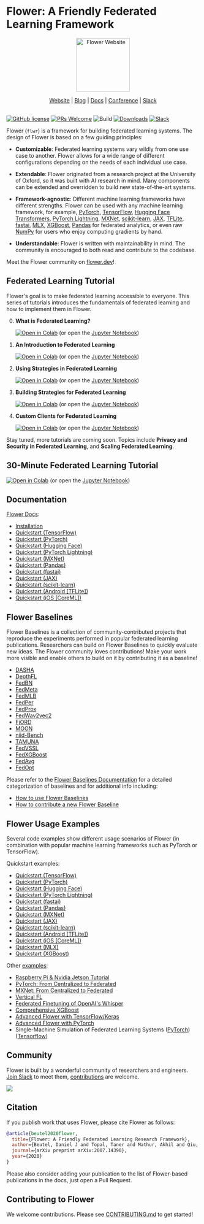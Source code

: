 # Flower: A Friendly Federated Learning Framework

<p align="center">
  <a href="https://flower.dev/">
    <img src="https://flower.dev/_next/image/?url=%2F_next%2Fstatic%2Fmedia%2Fflower_white_border.c2012e70.png&w=640&q=75" width="140px" alt="Flower Website" />
  </a>
</p>
<p align="center">
    <a href="https://flower.dev/">Website</a> |
    <a href="https://flower.dev/blog">Blog</a> |
    <a href="https://flower.dev/docs/">Docs</a> |
    <a href="https://flower.dev/conf/flower-summit-2022">Conference</a> |
    <a href="https://flower.dev/join-slack">Slack</a>
    <br /><br />
</p>

[![GitHub license](https://img.shields.io/github/license/adap/flower)](https://github.com/adap/flower/blob/main/LICENSE)
[![PRs Welcome](https://img.shields.io/badge/PRs-welcome-brightgreen.svg)](https://github.com/adap/flower/blob/main/CONTRIBUTING.md)
![Build](https://github.com/adap/flower/actions/workflows/framework.yml/badge.svg)
[![Downloads](https://static.pepy.tech/badge/flwr)](https://pepy.tech/project/flwr)
[![Slack](https://img.shields.io/badge/Chat-Slack-red)](https://flower.dev/join-slack)

Flower (`flwr`) is a framework for building federated learning systems. The
design of Flower is based on a few guiding principles:

- **Customizable**: Federated learning systems vary wildly from one use case to
  another. Flower allows for a wide range of different configurations depending
  on the needs of each individual use case.

- **Extendable**: Flower originated from a research project at the University of
  Oxford, so it was built with AI research in mind. Many components can be
  extended and overridden to build new state-of-the-art systems.

- **Framework-agnostic**: Different machine learning frameworks have different
  strengths. Flower can be used with any machine learning framework, for
  example, [PyTorch](https://pytorch.org),
  [TensorFlow](https://tensorflow.org), [Hugging Face Transformers](https://huggingface.co/), [PyTorch Lightning](https://pytorchlightning.ai/), [MXNet](https://mxnet.apache.org/), [scikit-learn](https://scikit-learn.org/), [JAX](https://jax.readthedocs.io/), [TFLite](https://tensorflow.org/lite/), [fastai](https://www.fast.ai/), [MLX](https://ml-explore.github.io/mlx/build/html/index.html), [XGBoost](https://xgboost.readthedocs.io/en/stable/), [Pandas](https://pandas.pydata.org/) for federated analytics, or even raw [NumPy](https://numpy.org/)
  for users who enjoy computing gradients by hand.

- **Understandable**: Flower is written with maintainability in mind. The
  community is encouraged to both read and contribute to the codebase.

Meet the Flower community on [flower.dev](https://flower.dev)!

## Federated Learning Tutorial

Flower's goal is to make federated learning accessible to everyone. This series of tutorials introduces the fundamentals of federated learning and how to implement them in Flower.

0. **What is Federated Learning?**

   [![Open in Colab](https://colab.research.google.com/assets/colab-badge.svg)](https://colab.research.google.com/github/adap/flower/blob/main/doc/source/tutorial-series-what-is-federated-learning.ipynb) (or open the [Jupyter Notebook](https://github.com/adap/flower/blob/main/doc/source/tutorial-series-what-is-federated-learning.ipynb))

1. **An Introduction to Federated Learning**

   [![Open in Colab](https://colab.research.google.com/assets/colab-badge.svg)](https://colab.research.google.com/github/adap/flower/blob/main/doc/source/tutorial-series-get-started-with-flower-pytorch.ipynb) (or open the [Jupyter Notebook](https://github.com/adap/flower/blob/main/doc/source/tutorial-series-get-started-with-flower-pytorch.ipynb))

2. **Using Strategies in Federated Learning**

   [![Open in Colab](https://colab.research.google.com/assets/colab-badge.svg)](https://colab.research.google.com/github/adap/flower/blob/main/doc/source/tutorial-use-a-federated-learning-strategy-pytorch.ipynb) (or open the [Jupyter Notebook](https://github.com/adap/flower/blob/main/doc/source/tutorial-use-a-federated-learning-strategy-pytorch.ipynb))

3. **Building Strategies for Federated Learning**

   [![Open in Colab](https://colab.research.google.com/assets/colab-badge.svg)](https://colab.research.google.com/github/adap/flower/blob/main/doc/source/tutorial-series-use-a-federated-learning-strategy-pytorch.ipynb) (or open the [Jupyter Notebook](https://github.com/adap/flower/blob/main/doc/source/tutorial-series-use-a-federated-learning-strategy-pytorch.ipynb))

4. **Custom Clients for Federated Learning**

   [![Open in Colab](https://colab.research.google.com/assets/colab-badge.svg)](https://colab.research.google.com/github/adap/flower/blob/main/doc/source/tutorial-series-customize-the-client-pytorch.ipynb) (or open the [Jupyter Notebook](https://github.com/adap/flower/blob/main/doc/source/tutorial-series-customize-the-client-pytorch.ipynb))

Stay tuned, more tutorials are coming soon. Topics include **Privacy and Security in Federated Learning**, and **Scaling Federated Learning**.

## 30-Minute Federated Learning Tutorial

[![Open in Colab](https://colab.research.google.com/assets/colab-badge.svg)](https://colab.research.google.com/github/adap/flower/blob/main/examples/flower-in-30-minutes/tutorial.ipynb) (or open the [Jupyter Notebook](https://github.com/adap/flower/blob/main/examples/flower-in-30-minutes/tutorial.ipynb))

## Documentation

[Flower Docs](https://flower.dev/docs):

- [Installation](https://flower.dev/docs/framework/how-to-install-flower.html)
- [Quickstart (TensorFlow)](https://flower.dev/docs/framework/tutorial-quickstart-tensorflow.html)
- [Quickstart (PyTorch)](https://flower.dev/docs/framework/tutorial-quickstart-pytorch.html)
- [Quickstart (Hugging Face)](https://flower.dev/docs/framework/tutorial-quickstart-huggingface.html)
- [Quickstart (PyTorch Lightning)](https://flower.dev/docs/framework/tutorial-quickstart-pytorch-lightning.html)
- [Quickstart (MXNet)](https://flower.dev/docs/framework/example-mxnet-walk-through.html)
- [Quickstart (Pandas)](https://flower.dev/docs/framework/tutorial-quickstart-pandas.html)
- [Quickstart (fastai)](https://flower.dev/docs/framework/tutorial-quickstart-fastai.html)
- [Quickstart (JAX)](https://flower.dev/docs/framework/tutorial-quickstart-jax.html)
- [Quickstart (scikit-learn)](https://flower.dev/docs/framework/tutorial-quickstart-scikitlearn.html)
- [Quickstart (Android [TFLite])](https://flower.dev/docs/framework/tutorial-quickstart-android.html)
- [Quickstart (iOS [CoreML])](https://flower.dev/docs/framework/tutorial-quickstart-ios.html)

## Flower Baselines

Flower Baselines is a collection of community-contributed projects that reproduce the experiments performed in popular federated learning publications. Researchers can build on Flower Baselines to quickly evaluate new ideas. The Flower community loves contributions! Make your work more visible and enable others to build on it by contributing it as a baseline!

- [DASHA](https://github.com/adap/flower/tree/main/baselines/dasha)
- [DepthFL](https://github.com/adap/flower/tree/main/baselines/depthfl)
- [FedBN](https://github.com/adap/flower/tree/main/baselines/fedbn)
- [FedMeta](https://github.com/adap/flower/tree/main/baselines/fedmeta)
- [FedMLB](https://github.com/adap/flower/tree/main/baselines/fedmlb)
- [FedPer](https://github.com/adap/flower/tree/main/baselines/fedper)
- [FedProx](https://github.com/adap/flower/tree/main/baselines/fedprox)
- [FedWav2vec2](https://github.com/adap/flower/tree/main/baselines/fedwav2vec2)
- [FjORD](https://github.com/adap/flower/tree/main/baselines/fjord)
- [MOON](https://github.com/adap/flower/tree/main/baselines/moon)
- [niid-Bench](https://github.com/adap/flower/tree/main/baselines/niid_bench)
- [TAMUNA](https://github.com/adap/flower/tree/main/baselines/tamuna)
- [FedVSSL](https://github.com/adap/flower/tree/main/baselines/fedvssl)
- [FedXGBoost](https://github.com/adap/flower/tree/main/baselines/hfedxgboost)
- [FedAvg](https://github.com/adap/flower/tree/main/baselines/flwr_baselines/flwr_baselines/publications/fedavg_mnist)
- [FedOpt](https://github.com/adap/flower/tree/main/baselines/flwr_baselines/flwr_baselines/publications/adaptive_federated_optimization)

Please refer to the [Flower Baselines Documentation](https://flower.dev/docs/baselines/) for a detailed categorization of baselines and for additional info including:
* [How to use Flower Baselines](https://flower.dev/docs/baselines/how-to-use-baselines.html)
* [How to contribute a new Flower Baseline](https://flower.dev/docs/baselines/how-to-contribute-baselines.html)

## Flower Usage Examples

Several code examples show different usage scenarios of Flower (in combination with popular machine learning frameworks such as PyTorch or TensorFlow).

Quickstart examples:

- [Quickstart (TensorFlow)](https://github.com/adap/flower/tree/main/examples/quickstart-tensorflow)
- [Quickstart (PyTorch)](https://github.com/adap/flower/tree/main/examples/quickstart-pytorch)
- [Quickstart (Hugging Face)](https://github.com/adap/flower/tree/main/examples/quickstart-huggingface)
- [Quickstart (PyTorch Lightning)](https://github.com/adap/flower/tree/main/examples/quickstart-pytorch-lightning)
- [Quickstart (fastai)](https://github.com/adap/flower/tree/main/examples/quickstart-fastai)
- [Quickstart (Pandas)](https://github.com/adap/flower/tree/main/examples/quickstart-pandas)
- [Quickstart (MXNet)](https://github.com/adap/flower/tree/main/examples/quickstart-mxnet)
- [Quickstart (JAX)](https://github.com/adap/flower/tree/main/examples/quickstart-jax)
- [Quickstart (scikit-learn)](https://github.com/adap/flower/tree/main/examples/sklearn-logreg-mnist)
- [Quickstart (Android [TFLite])](https://github.com/adap/flower/tree/main/examples/android)
- [Quickstart (iOS [CoreML])](https://github.com/adap/flower/tree/main/examples/ios)
- [Quickstart (MLX)](https://github.com/adap/flower/tree/main/examples/quickstart-mlx)
- [Quickstart (XGBoost)](https://github.com/adap/flower/tree/main/examples/xgboost-quickstart)

Other [examples](https://github.com/adap/flower/tree/main/examples):

- [Raspberry Pi & Nvidia Jetson Tutorial](https://github.com/adap/flower/tree/main/examples/embedded-devices)
- [PyTorch: From Centralized to Federated](https://github.com/adap/flower/tree/main/examples/pytorch-from-centralized-to-federated)
- [MXNet: From Centralized to Federated](https://github.com/adap/flower/tree/main/examples/mxnet-from-centralized-to-federated)
- [Vertical FL](https://github.com/adap/flower/tree/main/examples/vertical-fl)
- [Federated Finetuning of OpenAI's Whisper](https://github.com/adap/flower/tree/main/examples/whisper-federated-finetuning)
- [Comprehensive XGBoost](https://github.com/adap/flower/tree/main/examples/xgboost-comprehensive)
- [Advanced Flower with TensorFlow/Keras](https://github.com/adap/flower/tree/main/examples/advanced-tensorflow)
- [Advanced Flower with PyTorch](https://github.com/adap/flower/tree/main/examples/advanced-pytorch)
- Single-Machine Simulation of Federated Learning Systems ([PyTorch](https://github.com/adap/flower/tree/main/examples/simulation-pytorch)) ([Tensorflow](https://github.com/adap/flower/tree/main/examples/simulation-tensorflow))

## Community

Flower is built by a wonderful community of researchers and engineers. [Join Slack](https://flower.dev/join-slack) to meet them, [contributions](#contributing-to-flower) are welcome.

<a href="https://github.com/adap/flower/graphs/contributors">
  <img src="https://contrib.rocks/image?repo=adap/flower" />
</a>

## Citation

If you publish work that uses Flower, please cite Flower as follows:

```bibtex
@article{beutel2020flower,
  title={Flower: A Friendly Federated Learning Research Framework},
  author={Beutel, Daniel J and Topal, Taner and Mathur, Akhil and Qiu, Xinchi and Fernandez-Marques, Javier and Gao, Yan and Sani, Lorenzo and Kwing, Hei Li and Parcollet, Titouan and Gusmão, Pedro PB de and Lane, Nicholas D},
  journal={arXiv preprint arXiv:2007.14390},
  year={2020}
}
```

Please also consider adding your publication to the list of Flower-based publications in the docs, just open a Pull Request.

## Contributing to Flower

We welcome contributions. Please see [CONTRIBUTING.md](CONTRIBUTING.md) to get started!
